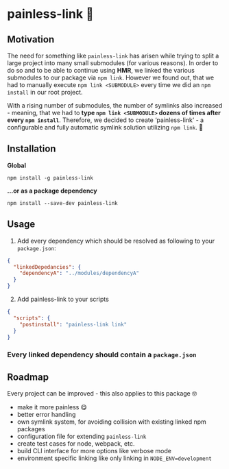 # painless-link 🤩

## Motivation

The need for something like `painless-link` has arisen while trying to split a large project into many small submodules (for various reasons).
In order to do so and to be able to continue using __HMR__, we linked the various submodules to our package via `npm link`.
However we found out, that we had to manually execute `npm link <SUBMODULE>` every time we did an `npm install` in our root project.

With a rising number of submodules, the number of symlinks also increased - meaning, that we had to __type `npm link <SUBMODULE>` dozens of times after every `npm install`__.
Therefore, we decided to create ‘painless-link’ - a configurable and fully automatic symlink solution utilizing `npm link`. 🤩

## Installation

**Global**

`npm install -g painless-link`

**...or as a package dependency**

`npm install --save-dev painless-link`

## Usage

1. Add every dependency which should be resolved as following to your `package.json`:

```json
{
  "linkedDepedancies": {
    "dependencyA": "../modules/dependencyA"
  }
}
```

2. Add painless-link to your scripts

```json
{
  "scripts": {
    "postinstall": "painless-link link"
  }
}
```

### Every linked dependency should contain a `package.json`

## Roadmap
Every project can be improved - this also applies to this package 🤓
- make it more painless 😋
- better error handling
- own symlink system, for avoiding collision with existing linked npm packages
- configuration file for extending `painless-link`
- create test cases for node, webpack, etc.
- build CLI interface for more options like verbose mode
- environment specific linking like only linking in `NODE_ENV=development`
